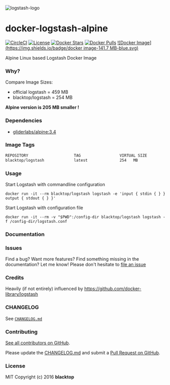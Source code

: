 ![logstash-logo](https://raw.githubusercontent.com/blacktop/docker-logstash-alpine/master/logstash-logo.png)

docker-logstash-alpine
======================

[![CircleCI](https://circleci.com/gh/blacktop/docker-elasticsearch-alpine.png?style=shield)](https://circleci.com/gh/blacktop/docker-elasticsearch-alpine)
[![License](http://img.shields.io/:license-mit-blue.svg)](http://doge.mit-license.org) [![Docker Stars](https://img.shields.io/docker/stars/blacktop/logstash.svg)](https://hub.docker.com/r/blacktop/logstash/) [![Docker Pulls](https://img.shields.io/docker/pulls/blacktop/logstash.svg)](https://hub.docker.com/r/blacktop/logstash/)
[![Docker Image](https://img.shields.io/badge/docker image-141.7 MB-blue.svg)](https://hub.docker.com/r/blacktop/elasticsearch/)

Alpine Linux based Logstash Docker Image

### Why?

Compare Image Sizes:  
 - official logstash = 459 MB  
 - blacktop/logstash = 254 MB

**Alpine version is 205 MB smaller !**

### Dependencies

-	[gliderlabs/alpine:3.4](https://index.docker.io/_/gliderlabs/alpine/)

### Image Tags

```bash
REPOSITORY                    TAG                 VIRTUAL SIZE
blacktop/logstash             latest              254   MB
```

### Usage

Start Logstash with commandline configuration

```
docker run -it --rm blacktop/logstash logstash -e 'input { stdin { } } output { stdout { } }'
```

Start Logstash with configuration file

```
docker run -it --rm -v "$PWD":/config-dir blacktop/logstash logstash -f /config-dir/logstash.conf
```

### Documentation

### Issues

Find a bug? Want more features? Find something missing in the documentation? Let me know! Please don't hesitate to [file an issue](https://github.com/blacktop/docker-logstash-alpine/issues/new)

### Credits

Heavily (if not entirely) influenced by https://github.com/docker-library/logstash

### CHANGELOG

See [`CHANGELOG.md`](https://github.com/blacktop/docker-elasticsearch-alpine/blob/master/CHANGELOG.md)

### Contributing

[See all contributors on GitHub](https://github.com/blacktop/docker-elasticsearch-alpine/graphs/contributors).

Please update the [CHANGELOG.md](https://github.com/blacktop/docker-elasticsearch-alpine/blob/master/CHANGELOG.md) and submit a [Pull Request on GitHub](https://help.github.com/articles/using-pull-requests/).

### License

MIT Copyright (c) 2016 **blacktop**
